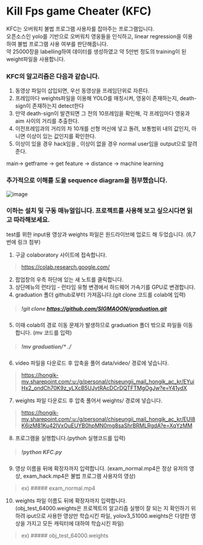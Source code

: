 # Kill Fps game Cheater (KFC)     
     
KFC는 오버워치 불법 프로그램 사용자를 잡아주는 프로그램입니다.        
오픈소스인 yolo를 기반으로 오버워치 영웅들을 인식하고, linear regression을 이용하여 불법 프로그램 사용 여부를 판단해줍니다.     
약 25000장을 labelling하여 데이터를 생성하였고 약 5만번 정도의 training이 된 weight파일을 사용합니다.     
     
### KFC의 알고리즘은 다음과 같습니다.      
      
1. 동영상 파일이 삽입되면, 우선 동영상을 프레임단위로 자른다.       
2. 프레임마다 weights파일을 이용해 YOLO를 매칭시켜, 영웅이 존재하는지, death-sign이 존재하는지 detect한다    
3. 만약 death-sign이 발견되면 그 전의 10프레임을 확인해, 각 프레임마다 영웅과 aim 사이의 거리를 추출한다.      
4. 이전프레임과의 거리의 차 10개를 선형 머신에 넣고 돌려, 보통범위 내의 값인지, 아니면 이상이 있는 값인지를 확인한다.      
5. 이상이 있을 경우 hack임을 , 이상이 없을 경우 normal user임을 output으로 알려준다.      

main-> getframe -> get feature -> distance -> machine learning     
### 추가적으로 이해를 도울 sequence diagram을 첨부했습니다.     
![image](https://user-images.githubusercontent.com/45477589/102713470-d4462480-430b-11eb-9c63-3a4f5311ebef.png)     
  
### 이하는 설치 및 구동 매뉴얼입니다. 프로젝트를 사용해 보고 싶으시다면 읽고 따라해보세요.    
test를 위한 input용 영상과 weights 파일은 원드라이브에 업로드 해 두었습니다. (6,7번에 링크 첨부)     
      
1. 구글 colaboratory 사이트에 접속합니다.     
> https://colab.research.google.com/      
2. 팝업창의 우측 하단에 있는 새 노트를 클릭합니다.     
3. 상단메뉴의 런타임 - 런타임 유형 변경에서 하드웨어 가속기를 GPU로 변경합니다.     
4. graduation 폴더 github로부터 가져옵니다.(git clone 코드를 colab에 입력)       
> ##### !git clone https://github.com/SIGMAOON/graduation.git      
5. 이때 colab의 경로 이동 문제가 발생하므로 graduation 폴더 밖으로 파일들 이동합니다. (mv 코드를 입력)     
> ##### !mv graduation/* ./     
6. video 파일을 다운로드 후 압축을 풀어 data/video/ 경로에 넣습니다.     
> https://hongik-my.sharepoint.com/:u:/g/personal/chiseungii_mail_hongik_ac_kr/EYuiHx2_ondCh70K9z_yLXcB5UJvtRAcDCrDQTFTMgOgJw?e=Y41ydX      
7. weights 파일 다운로드 후 압축 풀어서 weights/ 경로에 넣습니다.       
> https://hongik-my.sharepoint.com/:u:/g/personal/chiseungii_mail_hongik_ac_kr/EUI8K6izM81Ku42lVxOuEUYB0hpMN0mg8saShrBRMLRgdA?e=XqYzMM       
8. 프로그램을 실행합니다.(pythoh 실행코드를 입력)       
> ##### !python KFC.py      
9. 영상 이름을 뒤에 확장자까지 입력합니다. (exam_normal.mp4은 정상 유저의 영상, exam_hack.mp4은 불법 프로그램 사용자의 영상)      
> ex) ##### exam_normal.mp4        
10. weights 파일 이름도 뒤에 확장자까지 입력합니다.       
(obj_test_64000.weights은 프로젝트의 알고리즘 실행이 잘 되는 지 확인하기 위하려 iput으로 사용한 영상만 학습시킨 파일, yolov3_51000.weights은 다양한 영상을 가지고 모든 캐릭터에 대하여 학습시킨 파일)          
> ex) ##### obj_test_64000.weights      
